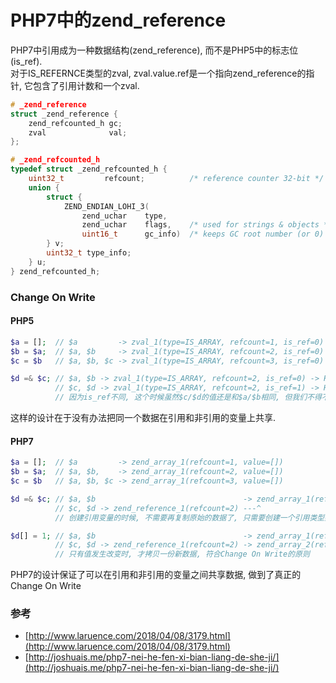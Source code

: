 # PHP7中的zend_reference

PHP7中引用成为一种数据结构(zend_reference), 而不是PHP5中的标志位(is_ref).  
对于IS_REFERNCE类型的zval, zval.value.ref是一个指向zend_reference的指针, 它包含了引用计数和一个zval.
```c
# _zend_reference
struct _zend_reference {
    zend_refcounted_h gc;
    zval              val;
};

# _zend_refcounted_h
typedef struct _zend_refcounted_h {
    uint32_t         refcount;          /* reference counter 32-bit */
    union {
        struct {
            ZEND_ENDIAN_LOHI_3(
                zend_uchar    type,
                zend_uchar    flags,    /* used for strings & objects */
                uint16_t      gc_info)  /* keeps GC root number (or 0) and color */
        } v;
        uint32_t type_info;
    } u;
} zend_refcounted_h;
```

### Change On Write

#### PHP5
```php
$a = [];  // $a         -> zval_1(type=IS_ARRAY, refcount=1, is_ref=0) -> HashTable_1(value=[])
$b = $a;  // $a, $b     -> zval_1(type=IS_ARRAY, refcount=2, is_ref=0) -> HashTable_1(value=[])
$c = $b   // $a, $b, $c -> zval_1(type=IS_ARRAY, refcount=3, is_ref=0) -> HashTable_1(value=[])

$d =& $c; // $a, $b -> zval_1(type=IS_ARRAY, refcount=2, is_ref=0) -> HashTable_1(value=[])
          // $c, $d -> zval_1(type=IS_ARRAY, refcount=2, is_ref=1) -> HashTable_2(value=[])
          // 因为is_ref不同, 这个时候虽然$c/$d的值还是和$a/$b相同, 但我们不得不拷贝一份HashTable_2
```
这样的设计在于没有办法把同一个数据在引用和非引用的变量上共享.
#### PHP7
```php
$a = [];  // $a         -> zend_array_1(refcount=1, value=[])
$b = $a;  // $a, $b,    -> zend_array_1(refcount=2, value=[])
$c = $b   // $a, $b, $c -> zend_array_1(refcount=3, value=[])

$d =& $c; // $a, $b                                 -> zend_array_1(refcount=3, value=[])
          // $c, $d -> zend_reference_1(refcount=2) ---^
          // 创建引用变量的时候, 不需要再复制原始的数据了, 只需要创建一个引用类型数据并且指向原始数据就可以了

$d[] = 1; // $a, $b                                 -> zend_array_1(refcount=2, value=[])
          // $c, $d -> zend_reference_1(refcount=2) -> zend_array_2(refcount=1, value=[1])
          // 只有值发生改变时, 才拷贝一份新数据, 符合Change On Write的原则
```
PHP7的设计保证了可以在引用和非引用的变量之间共享数据, 做到了真正的Change On Write

### 参考
- [http://www.laruence.com/2018/04/08/3179.html](http://www.laruence.com/2018/04/08/3179.html)
- [http://joshuais.me/php7-nei-he-fen-xi-bian-liang-de-she-ji/](http://joshuais.me/php7-nei-he-fen-xi-bian-liang-de-she-ji/)